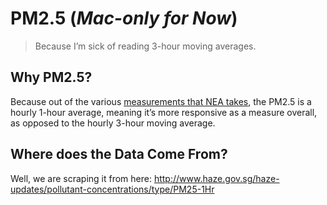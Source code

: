 # PM2.5 (*Mac-only for Now*)

  > Because I’m sick of reading 3-hour moving averages.

## Why PM2.5?

  Because out of the various [measurements that NEA takes](http://www.haze.gov.sg/haze-updates/pollutant-concentrations/type/PM25-1Hr), the PM2.5 is a hourly 1-hour average, meaning it’s more responsive as a measure overall, as opposed to the hourly 3-hour moving average.

## Where does the Data Come From?

  Well, we are scraping it from here: http://www.haze.gov.sg/haze-updates/pollutant-concentrations/type/PM25-1Hr
